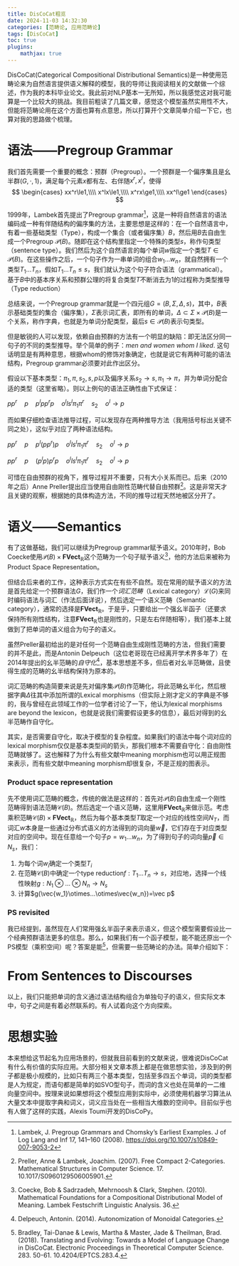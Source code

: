 ```yaml
---
title: DisCoCat粗览
date: 2024-11-03 14:32:30
categories: [范畴论, 应用范畴论]
tags: [DisCoCat]
toc: true
plugins: 
    mathjax: true
---
```


DisCoCat(Categorical Compositional Distributional Semantics)是一种使用范畴论来为自然语言提供语义解释的模型，我的导师让我阅读相关的文献做一个综述，作为我的本科毕业论文。我此前对NLP基本一无所知，所以我感觉这对我可能算是一个比较大的挑战。我目前粗读了几篇文章，感觉这个模型虽然实用性不大，但能将范畴论用在这个方面也算有点意思，所以打算开个文章简单介绍一下它，也算对我的思路做个梳理。

<!--more-->

# 语法——Pregroup Grammar
我们首先需要一个重要的概念：预群（Pregroup）。一个预群是一个偏序集且是幺半群$(G,\cdot,1)$，满足每个元素$x$都有左、右伴随$x^r,x^l$，使得
$$
\begin{cases}
    xx^r\le1,\\\\
    x^lx\le1,\\\\
    x^rx\ge1,\\\\
    xx^l\ge1
\end{cases}
$$

1999年，Lambek首先提出了Pregroup grammar[^1]，这是一种将自然语言的语法编码成一种有伴随结构的偏序集的方法，主要思想是这样的：在一个自然语言中，有着一些基础类型（Type），构成一个集合（或者偏序集）$B$，然后用$B$去自由生成一个Pregroup $\mathscr{P}(B)$。随即在这个结构里指定一个特殊的类型$s$，称作句类型（sentence type）。我们然后为这个自然语言的每个单词$w$指定一个类型$T\in\mathscr P(B)$。在这些操作之后，一个句子作为一串单词的组合$w_1...w_n$，就自然拥有一个类型$T_1...T_n$，假如$T_1...T_n\le s$，我们就认为这个句子符合语法（grammatical）。基于$B$中的基本序关系和预群公理的将复合类型$T$不断消去为$1$的过程称为类型推导（Type reduction）

总结来说，一个Pregroup grammar就是一个四元组$G=(B,\Sigma,\Delta,s)$，其中，$B$表示基础类型的集合（偏序集），$\Sigma$表示词汇表，即所有的单词，$\Delta\subset\Sigma\times\mathscr P(B)$是一个关系，称作字典，也就是为单词分配类型，最后$s\in\mathscr P(B)$表示句类型。

但是敏锐的人可以发现，依赖自由预群的方法有一个明显的缺陷：即无法区分同一句子的不同的类型推导。举个简单的例子：*men and women whom I liked*. 这句话明显是有两种意思，根据whom的修饰对象确定，也就是说它有两种可能的语法结构，Pregroup grammar必须要对此作出区分。

假设以下基本类型：$\pi_1,\pi,s_2,s,p$以及偏序关系$s_2\to s,\pi_1\to\pi$，并为单词分配合适的类型（这里省略）。则以上例句的语法正确性由下式保证：

$pp^r \quad p \quad p^lpp^rp \quad o^lls^lπ_1π^r \quad s_2 \quad o^l \to p$

而如果仔细检查语法推导过程，可以发现存在两种推导方法（我用括号标出关键不同之处），这似乎对应了两种语法结构。

$pp^r \quad p \quad p^l(pp^r)p \quad o^lls^lπ_1π^r \quad s_2 \quad o^l \to p$

$pp^r \quad p \quad (p^lp)p^rp \quad o^lls^lπ_1π^r \quad s_2 \quad o^l \to p$

可惜在自由预群的视角下，推导过程并不重要，只有大小关系而已。后来（2010年之后）Anne Preller提出应当使用自由刚性范畴代替自由预群[^2]。这是非常天才且关键的观察，根据她的具体构造方法，不同的推导过程天然地被区分开了。




# 语义——Semantics

有了这做基础，我们可以继续为Pregroup grammar赋予语义。2010年时，Bob Coecke使用$\mathscr P(B)\times\mathbf{FVect}_\mathbb{R}$这个范畴为一个句子赋予语义[^3]，他的方法后来被称为Product Space Representation。

但结合后来者的工作，这种表示方式实在有些不自然。现在常用的赋予语义的方法是首先给定一个预群语法$G$，我们作一个*词汇范畴*（Lexical category）$\mathscr L(G)$来同时编码语法与词汇（作法后面详说），然后选定一个语义范畴（Semantic category），通常的选择是$\mathbf{FVect}_\mathbb{R}$。于是乎，只要给出一个强幺半函子（还要求保持所有刚性结构，注意$\mathbf{FVect}_\mathbb{R}$也是刚性的，只是左右伴随相等），我们基本上就做到了把单词的语义组合为句子的语义。

虽然Preller最初给出的是对任何一个范畴自由生成刚性范畴的方法，但我们需要的并不是此，而是Antonin Delpeuch（这位老哥现在已经离开学术界多年了）在2014年提出的幺半范畴的*自守化*[^4]，基本思想差不多，但后者对幺半范畴做，且使得生成的范畴的幺半结构保持为原本的。

词汇范畴的构造简要来说是先对偏序集$\mathscr{P}(B)$作范畴化，将此范畴幺半化，然后根据字典$\Delta$往其中添加所谓的Lexical morphisms（但实际上刚才定义的字典是不够的，我与曾经在此领域工作的一位学者讨论了一下，他认为lexical morphisms are beyond the lexicon，也就是说我们需要假设更多的信息），最后对得到的幺半范畴作自守化。

其实，是否需要自守化，取决于模型的复杂程度。如果我们的语法中每个词对应的lexical morphism仅仅是基本类型间的箭头，那我们根本不需要自守化：自由刚性范畴就够了。这也解释了为什么有些文献中meaning morphism也可以用正规图来表示，而有些文献中meaning morphism却很复杂，不是正规的图表示。

### Product space representation
先不使用词汇范畴的概念，传统的做法是这样的：首先对$\mathscr P(B)$自由生成一个刚性范畴得到语法范畴$\mathscr C(B)$。然后选定一个语义范畴，这里用$\mathbf{FVect}_\mathbb{R}$来做示范。考虑乘积范畴$\mathscr C(B)\times \mathbf{FVect}_\mathbb{R}$，然后为每个基本类型$T$取定一个对应的线性空间$N_T$，而词汇$w$本身是一些通过分布式语义的方法得到的词向量$\vec w$，它们存在于对应类型对应的空间中。现在任意给一个句子$p=w_1...w_n$，为了得到句子的词向量$\vec p\in N_s$，我们：
1. 为每个词$w_i$确定一个类型$T_i$
2. 在范畴$\mathscr C(B)$中确定一个type reduction$f:T_1...T_n\to s$，对应地，选择一个线性映射$g:N_1\otimes...\otimes N_n\to N_s$
3. 计算$g(\vec{w_1}\otimes...\otimes\vec{w_n})=\vec p$

### PS revisited
我已经提到，虽然现在人们常用强幺半函子来表示语义，但这个模型需要假设比一个经典预群语法更多的信息。那么，如果我们有一个函子模型，能不能还原出一个PS模型（乘积空间）呢？答案是能[^5]，但需要一些范畴论的办法。简单介绍如下：




# From Sentences to Discourses

以上，我们只能把单词的含义通过语法结构组合为单独句子的语义，但实际文本中，句子之间是有着必然联系的。有人试着向这个方向探索。




# 思想实验

本来想给这节起名为应用场景的，但就我目前看到的文献来说，很难说DisCoCat有什么有价值的实际应用。大部分相关文章本质上都是在做思想实验，涉及到的例子都是极小规模的，比如只有两三个基本类型，包括至多四五个单词，词的类型都是人为规定，而语句都是简单的如SVO型句子，而词的含义也处在简单的一二维向量空间中。按理来说如果想将这个模型应用到实际中，必须使用机器学习算法从大量文本中提取字典和词义，词义应当处在一些相当大维数的空间中。目前似乎也有人做了这样的实践，Alexis Toumi开发的DisCoPy。





[^1]: Lambek, J. Pregroup Grammars and Chomsky’s Earliest Examples. J of Log Lang and Inf 17, 141–160 (2008). https://doi.org/10.1007/s10849-007-9053-2
[^2]: Preller, Anne & Lambek, Joachim. (2007). Free Compact 2-Categories. Mathematical Structures in Computer Science. 17. 10.1017/S0960129506005901. 
[^3]: Coecke, Bob & Sadrzadeh, Mehrnoosh & Clark, Stephen. (2010). Mathematical Foundations for a Compositional Distributional Model of Meaning. Lambek Festschrift Linguistic Analysis. 36. 
[^4]: Delpeuch, Antonin. (2014). Autonomization of Monoidal Categories. 
[^5]: Bradley, Tai-Danae & Lewis, Martha & Master, Jade & Theilman, Brad. (2018). Translating and Evolving: Towards a Model of Language Change in DisCoCat. Electronic Proceedings in Theoretical Computer Science. 283. 50-61. 10.4204/EPTCS.283.4. 
